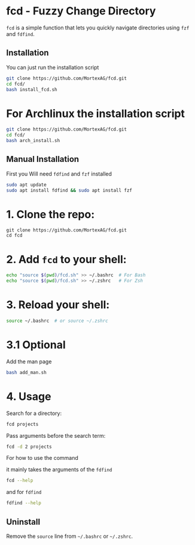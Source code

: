 # fcd - Fuzzy Change Directory

`fcd` is a simple function that lets you quickly navigate directories using `fzf` and `fdfind`.
## Installation

You can just run the installation script
```sh
git clone https://github.com/MortexAG/fcd.git 
cd fcd/
bash install_fcd.sh
```

# For Archlinux the installation script
```sh
git clone https://github.com/MortexAG/fcd.git 
cd fcd/
bash arch_install.sh
```


## Manual Installation

 First you Will need `fdfind` and `fzf` installed


```sh
sudo apt update
sudo apt install fdfind && sudo apt install fzf
```
# 1. Clone the repo:
   ``` 
   git clone https://github.com/MortexAG/fcd.git
   cd fcd
   ```

# 2. Add `fcd` to your shell:
```sh
echo "source $(pwd)/fcd.sh" >> ~/.bashrc  # For Bash
echo "source $(pwd)/fcd.sh" >> ~/.zshrc   # For Zsh
```

# 3. Reload your shell:

```sh
source ~/.bashrc  # or source ~/.zshrc
```

# 3.1 Optional

Add the man page
```sh
bash add_man.sh
```

# 4. Usage

Search for a directory:

```sh
fcd projects
```

Pass arguments before the search term:

```sh
fcd -d 2 projects
```
For how to use the command

it mainly takes the arguments of the `fdfind`
```sh
fcd --help
```
and for `fdfind`

```sh
fdfind --help
```
## Uninstall

Remove the `source` line from `~/.bashrc` or `~/.zshrc`.

